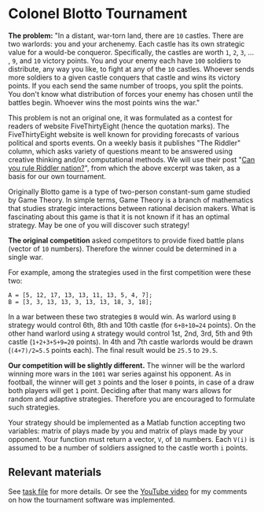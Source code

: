 # Colonel Blotto Tournament

**The problem:** "In a distant, war-torn land, there are `10` castles. There
are two warlords: you and your archenemy. Each castle has its own strategic
value for a would-be conqueror. Specifically, the castles are worth `1`,
`2`, `3`, ... , `9`, and `10` victory points. You and your enemy each have
`100` soldiers to distribute, any way you like, to fight at any of the `10`
castles. Whoever sends more soldiers to a given castle conquers that castle
and wins its victory points. If you each send the same number of troops, you
split the points. You don't know what distribution of forces your enemy has
chosen until the battles begin. Whoever wins the most points wins the war."

This problem is not an original one, it was formulated as a contest for
readers of website FiveThirtyEight (hence the quotation marks).  The
FiveThirtyEight website is well known for providing forecasts of various
political and sports events. On a weekly basis it publishes "The Riddler"
column, which asks variety of questions meant to be answered using creative
thinking and/or computational methods.  We will use their post "[Can you
rule Riddler
nation?](https://fivethirtyeight.com/features/can-you-rule-riddler-nation)",
from which the above excerpt was taken, as a basis for our own tournament.

Originally Blotto game is a type of two-person constant-sum game studied by
Game Theory. In simple terms, Game Theory is a branch of mathematics that
studies strategic interactions between rational decision makers.  What is
fascinating about this game is that it is not known if it has an optimal
strategy. May be one of you will discover such strategy!

**The original competition** asked competitors to provide fixed battle plans
(vector of `10` numbers). Therefore the winner could be determined in a
single war.

For example, among the strategies used in the first competition were these
two:

```
A = [5, 12, 17, 13, 13, 11, 13, 5, 4, 7];
B = [3, 3, 13, 13, 3, 13, 13, 18, 3, 18];
```

In a war between these two strategies `B` would win. As warlord using `B`
strategy would control 6th, 8th and 10th castle (for `6+8+10=24` points). On
the other hand warlord using `A` strategy would control 1st, 2nd, 3rd, 5th
and 9th castle (`1+2+3+5+9=20` points). In 4th and 7th castle warlords would
be drawn (`(4+7)/2=5.5` points each). The final result would be `25.5` to
`29.5`.

**Our competition will be slightly different.** The winner will be the
warlord winning more wars in the `1001` war series against his opponent. As
in football, the winner will get `3` points and the loser `0` points, in
case of a draw both players will get `1` point. Deciding after that many
wars allows for random and adaptive strategies. Therefore you are encouraged
to formulate such strategies.

Your strategy should be implemented as a Matlab function accepting two
variables: matrix of plays made by you and matrix of plays made by your
opponent. Your function must return a vector, `V`, of `10` numbers. Each
`V(i)` is assumed to be a number of soldiers assigned to the castle worth
`i` points.

## Relevant materials

See [task file](./task.pdf) for more details. Or see the [YouTube
video](https://www.youtube.com/watch?v=jCt0Kc687jA) for my comments on how
the tournament software was implemented.
